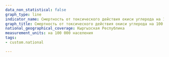 ```yaml
---
data_non_statistical: false
graph_type: line
indicator_name: Смертность от токсического действия окиси углерода на 100 000 населения
graph_title: Смертность от токсического действия окиси углерода на 100 000 населения
national_geographical_coverage: Кыргызская Республика
measurement_units: на 100 000 населения
tags:
- custom.national

---
```

